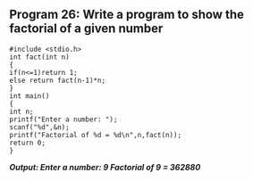 ## Program 26: Write a program to show the factorial of a given number
```
#include <stdio.h>
int fact(int n)
{
if(n<=1)return 1;
else return fact(n-1)*n;
}
int main()
{
int n;
printf("Enter a number: ");
scanf("%d",&n);
printf("Factorial of %d = %d\n",n,fact(n));
return 0;
}
```
***Output: Enter a number: 9 Factorial of 9 = 362880***
